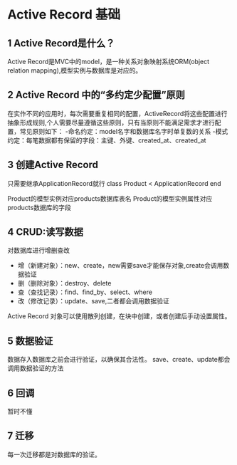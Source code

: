 # Active Record 基础

## 1 Active Record是什么？
Active Record是MVC中的model，是一种关系对象映射系统ORM(object relation mapping),模型实例与数据库是对应的。


## 2 Active Record 中的“多约定少配置”原则
   在实作不同的应用时，每次需要重复相同的配置，ActiveRecord将这些配置进行抽象形成规则,个人需要尽量遵循这些原则，只有当原则不能满足需求才进行配置，常见原则如下：
-命名约定：model名字和数据库名字时单复数的关系
-模式约定：每笔数据都有保留的字段：主键、外键、created_at、created_at

## 3 创建Active Record
只需要继承ApplicationRecord就行
class Product < ApplicationRecord
end 

Product的模型实例对应products数据库表名
Product的模型实例属性对应products数据库的字段

## 4 CRUD:读写数据
对数据库进行增删查改

* 增（新建对象）：new、create，new需要save才能保存对象,create会调用数据验证
* 删（删除对象）：destroy、delete
* 查（查找记录）：find、find_by、select、where
* 改（修改记录）：update、save,二者都会调用数据验证

Active Record 对象可以使用散列创建，在块中创建，或者创建后手动设置属性。

## 5 数据验证
数据存入数据库之前会进行验证，以确保其合法性。
save、create、update都会调用数据验证的方法

## 6 回调
暂时不懂

## 7 迁移
每一次迁移都是对数据库的验证。
